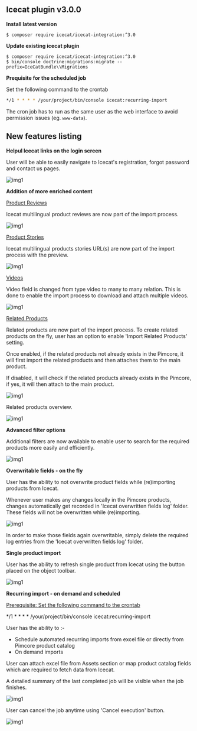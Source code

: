 ## Icecat plugin v3.0.0

**Install latest version**

~~~~~~~~~~~~~~~~~~~~~
$ composer require icecat/icecat-integration:^3.0
~~~~~~~~~~~~~~~~~~~~~

**Update existing icecat plugin**

~~~~~~~~~~~~~~~~~~~~~
$ composer require icecat/icecat-integration:^3.0
$ bin/console doctrine:migrations:migrate --prefix=IceCatBundle\\Migrations
~~~~~~~~~~~~~~~~~~~~~

**Prequisite for the scheduled job**

Set the following command to the crontab
```bash
*/1 * * * * /your/project/bin/console icecat:recurring-import
```
The cron job has to run as the same user as the web interface to avoid permission issues (eg. `www-data`).

## New features listing

**Helpul Icecat links on the login screen**

User will be able to easily navigate to Icecat's registration, forgot password and contact us pages.

![img1](./images/redirection-links.png)

**Addition of more enriched content**

<ins>Product Reviews</ins>

Icecat multilingual product reviews are now part of the import process. 

![img1](./images/reviews.png)

<ins>Product Stories</ins>

Icecat multilingual products stories URL(s) are now part of the import process with the preview.

![img1](./images/product-stories.png)

<ins>Videos</ins>

Video field is changed from type video to many to many relation. This is done to enable the import process to download and attach multiple videos. 

![img1](./images/videos.png)

<ins>Related Products</ins>

Related products are now part of the import process. To create related products on the fly, user has an option to enable 'Import Related Products' setting.

Once enabled, if the related products not already exists in the Pimcore, it will first import the related products and then attaches them to the main product.

If disabled, it will check if the related products already exists in the Pimcore, if yes, it will then attach to the main product.

![img1](./images/import-related-product-flag.png)

Related products overview.

![img1](./images/related-products.png)


**Advanced filter options**

Additional filters are now available to enable user to search for the required products more easily and efficiently. 

![img1](./images/filter-options.png)



**Overwritable fields - on the fly**

User has the ability to not overwrite product fields while (re)importing products from Icecat.

Whenever user makes any changes locally in the Pimcore products, changes automatically get recorded in 'Icecat overwritten fields log' folder. These fields will not be overwritten while (re)importing.

![img1](./images/overwritable-fields.png)

In order to make those fields again overwritable, simply delete the required log entries from the 'Icecat overwritten fields log' folder.

**Single product import**

User has the ability to refresh single product from Icecat using the button placed on the object toolbar.

![img1](./images/single-product-update.png)

**Recurring import - on demand and scheduled**

<ins>Prerequisite: Set the following command to the crontab</ins>

*/1 * * * * /your/project/bin/console icecat:recurring-import

User has the ability to :- 

- Schedule automated recurring imports from excel file or directly from Pimcore product catalog
- On demand imports

User can attach excel file from Assets section or map product catalog fields which are required to fetch data from Icecat.

A detailed summary of the last completed job will be visible when the job finishes.

![img1](./images/recurring-import.png)

User can cancel the job anytime using 'Cancel execution' button.

![img1](./images/recurring-import-cancel.png)
